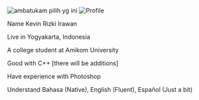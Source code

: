 ![ambatukam pilih yg ini](https://user-images.githubusercontent.com/114798157/205709102-2fe57341-745f-45ee-af50-edc8dfa9f398.png) 
![Profile](https://user-images.githubusercontent.com/114798157/205709177-6dd49c38-3154-4d68-81b0-22d6800df41e.png)


Name Kevin Rizki Irawan

Live in Yogyakarta, Indonesia

A college student at Amikom University

Good with C++ [there will be additions]

Have experience with Photoshop 

Understand Bahasa (Native), English (Fluent), Español (Just a bit)

